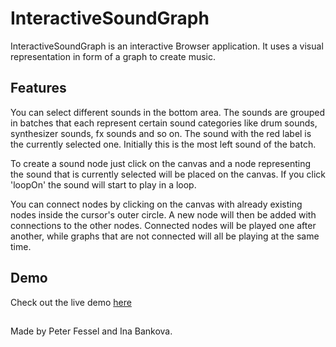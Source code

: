 InteractiveSoundGraph
=====================

InteractiveSoundGraph is an interactive Browser application. It uses a visual representation in form of a graph to create music.

## Features

You can select different sounds in the bottom area. The sounds are grouped in batches that each represent certain sound categories like drum sounds, synthesizer sounds, fx sounds and so on. The sound with the red label is the currently selected one. Initially this is the most left sound of the batch.


To create a sound node just click on the canvas and a node representing the sound that is currently selected will be placed on the canvas. If you click 'loopOn' the sound will start to play in a loop.

You can connect nodes by clicking on the canvas with already existing nodes inside the cursor's outer circle. A new node will then be added with connections to the other nodes. Connected nodes will be played one after another, while graphs that are not connected will all be playing at the same time.


## Demo

Check out the live demo [here](http://interactivesoundgraph.peterfessel.com)

##

Made by Peter Fessel and Ina Bankova.
